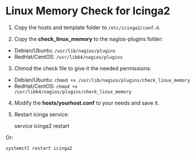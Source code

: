 # Linux Memory Check for Icinga2

1. Copy the hosts and template folder to ```/etc/icinga2/conf.d```.

2. Copy the **check_linux_memory** to the nagios-plugins folder:
 * Debian/Ubuntu: ```/usr/lib/nagios/plugins```
 * RedHat/CentOS: ```/usr/lib64/nagios/plugins```

3. Chmod the check file to give it the needed permissions:
 * Debian/Ubuntu: ```chmod +x /usr/lib/nagios/plugins/check_linux_memory```
 * RedHat/CentOS: ```chmod +x /usr/lib64/nagios/plugins/check_linux_memory```

4. Modify the **hosts/yourhost.conf** to your needs and save it.

5. Restart icinga service:

    service icinga2 restart

 Or:

    systemctl restart icinga2
